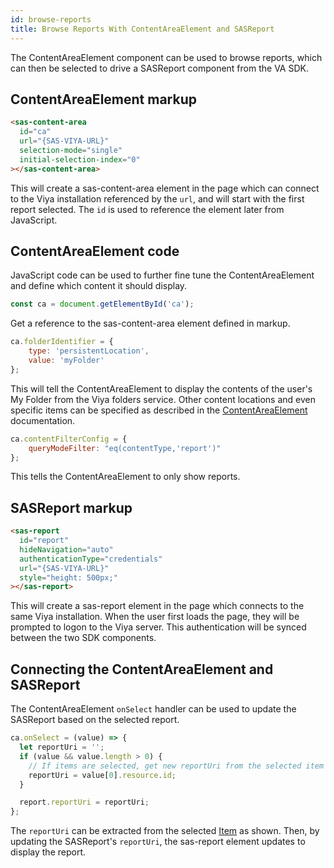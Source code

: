 ```yaml
---
id: browse-reports
title: Browse Reports With ContentAreaElement and SASReport
---
```


The ContentAreaElement component can be used to browse reports, which can then be selected to drive a SASReport component from the VA SDK.

## ContentAreaElement markup

```html
<sas-content-area
  id="ca"
  url="{SAS-VIYA-URL}"
  selection-mode="single"
  initial-selection-index="0"
></sas-content-area>
```

This will create a sas-content-area element in the page which can connect to the Viya installation referenced by the `url`, and will start with the first report selected. The `id` is used to reference the element later from JavaScript.

## ContentAreaElement code

JavaScript code can be used to further fine tune the ContentAreaElement and define which content it should display.

```javascript
const ca = document.getElementById('ca');
```

Get a reference to the sas-content-area element defined in markup.

```javascript
ca.folderIdentifier = {
    type: 'persistentLocation',
    value: 'myFolder'
};
```

This will tell the ContentAreaElement to display the contents of the user's My Folder from the Viya folders service. Other content locations and even specific items can be specified as described in the [ContentAreaElement](../api/ContentAreaElement.md) documentation.

```javascript
ca.contentFilterConfig = {
    queryModeFilter: "eq(contentType,'report')"
};
```

This tells the ContentAreaElement to only show reports.

## SASReport markup

```html
<sas-report
  id="report"
  hideNavigation="auto"
  authenticationType="credentials"
  url="{SAS-VIYA-URL}"
  style="height: 500px;"
></sas-report>
```

This will create a sas-report element in the page which connects to the same Viya installation. When the user first loads the page, they will be prompted to logon to the Viya server. This authentication will be synced between the two SDK components.

## Connecting the ContentAreaElement and SASReport

The ContentAreaElement `onSelect` handler can be used to update the SASReport based on the selected report.

```javascript
ca.onSelect = (value) => {
  let reportUri = '';
  if (value && value.length > 0) {
    // If items are selected, get new reportUri from the selected item
    reportUri = value[0].resource.id;
  }

  report.reportUri = reportUri;
};
```

The `reportUri` can be extracted from the selected [Item](../api/Item.md) as shown. Then, by updating the SASReport's `reportUri`, the sas-report element updates to display the report.